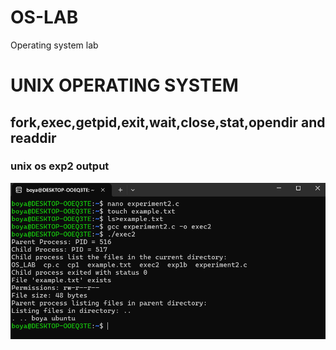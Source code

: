 # OS-LAB 
Operating system lab
# UNIX OPERATING SYSTEM
## fork,exec,getpid,exit,wait,close,stat,opendir and readdir
### unix os exp2 output
![ exp2 command](exp2.png)

